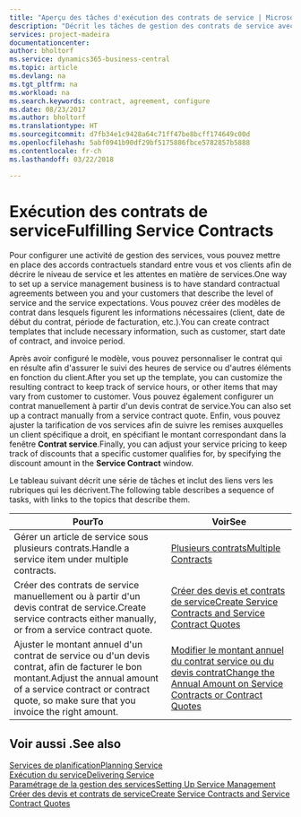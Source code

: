 ```yaml
---
title: "Aperçu des tâches d'exécution des contrats de service | Microsoft Docs"
description: "Décrit les tâches de gestion des contrats de service avec les clients."
services: project-madeira
documentationcenter: 
author: bholtorf
ms.service: dynamics365-business-central
ms.topic: article
ms.devlang: na
ms.tgt_pltfrm: na
ms.workload: na
ms.search.keywords: contract, agreement, configure
ms.date: 08/23/2017
ms.author: bholtorf
ms.translationtype: HT
ms.sourcegitcommit: d7fb34e1c9428a64c71ff47be8bcff174649c00d
ms.openlocfilehash: 5abf0941b90df29bf5175886fbce5782857b5888
ms.contentlocale: fr-ch
ms.lasthandoff: 03/22/2018

---
```

# <a name="fulfilling-service-contracts"></a><span data-ttu-id="110c4-103">Exécution des contrats de service</span><span class="sxs-lookup"><span data-stu-id="110c4-103">Fulfilling Service Contracts</span></span> 
<span data-ttu-id="110c4-104">Pour configurer une activité de gestion des services, vous pouvez mettre en place des accords contractuels standard entre vous et vos clients afin de décrire le niveau de service et les attentes en matière de services.</span><span class="sxs-lookup"><span data-stu-id="110c4-104">One way to set up a service management business is to have standard contractual agreements between you and your customers that describe the level of service and the service expectations.</span></span> <span data-ttu-id="110c4-105">Vous pouvez créer des modèles de contrat dans lesquels figurent les informations nécessaires (client, date de début du contrat, période de facturation, etc.).</span><span class="sxs-lookup"><span data-stu-id="110c4-105">You can create contract templates that include necessary information, such as customer, start date of contract, and invoice period.</span></span>  
  
<span data-ttu-id="110c4-106">Après avoir configuré le modèle, vous pouvez personnaliser le contrat qui en résulte afin d'assurer le suivi des heures de service ou d'autres éléments en fonction du client.</span><span class="sxs-lookup"><span data-stu-id="110c4-106">After you set up the template, you can customize the resulting contract to keep track of service hours, or other items that may vary from customer to customer.</span></span> <span data-ttu-id="110c4-107">Vous pouvez également configurer un contrat manuellement à partir d'un devis contrat de service.</span><span class="sxs-lookup"><span data-stu-id="110c4-107">You can also set up a contract manually from a service contract quote.</span></span> <span data-ttu-id="110c4-108">Enfin, vous pouvez ajuster la tarification de vos services afin de suivre les remises auxquelles un client spécifique a droit, en spécifiant le montant correspondant dans la fenêtre **Contrat service**.</span><span class="sxs-lookup"><span data-stu-id="110c4-108">Finally, you can adjust your service pricing to keep track of discounts that a specific customer qualifies for, by specifying the discount amount in the **Service Contract** window.</span></span>  

<span data-ttu-id="110c4-109">Le tableau suivant décrit une série de tâches et inclut des liens vers les rubriques qui les décrivent.</span><span class="sxs-lookup"><span data-stu-id="110c4-109">The following table describes a sequence of tasks, with links to the topics that describe them.</span></span>   
  
|<span data-ttu-id="110c4-110">**Pour**</span><span class="sxs-lookup"><span data-stu-id="110c4-110">**To**</span></span>|<span data-ttu-id="110c4-111">**Voir**</span><span class="sxs-lookup"><span data-stu-id="110c4-111">**See**</span></span>|  
|------------|-------------|  
|<span data-ttu-id="110c4-112">Gérer un article de service sous plusieurs contrats.</span><span class="sxs-lookup"><span data-stu-id="110c4-112">Handle a service item under multiple contracts.</span></span> | [<span data-ttu-id="110c4-113">Plusieurs contrats</span><span class="sxs-lookup"><span data-stu-id="110c4-113">Multiple Contracts</span></span>](service-multiple-contracts.md)|  
|<span data-ttu-id="110c4-114">Créer des contrats de service manuellement ou à partir d'un devis contrat de service.</span><span class="sxs-lookup"><span data-stu-id="110c4-114">Create service contracts either manually, or from a service contract quote.</span></span>| [<span data-ttu-id="110c4-115">Créer des devis et contrats de service</span><span class="sxs-lookup"><span data-stu-id="110c4-115">Create Service Contracts and Service Contract Quotes</span></span>](service-how-to-create-service-contracts-and-service-contract-quotes.md)|
|<span data-ttu-id="110c4-116">Ajuster le montant annuel d'un contrat de service ou d'un devis contrat, afin de facturer le bon montant.</span><span class="sxs-lookup"><span data-stu-id="110c4-116">Adjust the annual amount of a service contract or contract quote, so make sure that you invoice the right amount.</span></span>|[<span data-ttu-id="110c4-117">Modifier le montant annuel du contrat service ou du devis contrat</span><span class="sxs-lookup"><span data-stu-id="110c4-117">Change the Annual Amount on Service Contracts or Contract Quotes</span></span>](service-how-to-change-the-annual-amount-on-service-contracts-or-contract-quotes.md)|

## <a name="see-also"></a><span data-ttu-id="110c4-118">Voir aussi .</span><span class="sxs-lookup"><span data-stu-id="110c4-118">See also</span></span>
[<span data-ttu-id="110c4-119">Services de planification</span><span class="sxs-lookup"><span data-stu-id="110c4-119">Planning Service</span></span>](service-plan-service.md)  
[<span data-ttu-id="110c4-120">Exécution du service</span><span class="sxs-lookup"><span data-stu-id="110c4-120">Delivering Service</span></span>](service-deliver-service.md)  
[<span data-ttu-id="110c4-121">Paramétrage de la gestion des services</span><span class="sxs-lookup"><span data-stu-id="110c4-121">Setting Up Service Management</span></span>](service-setup-service.md)  
[<span data-ttu-id="110c4-122">Créer des devis et contrats de service</span><span class="sxs-lookup"><span data-stu-id="110c4-122">Create Service Contracts and Service Contract Quotes</span></span>](service-how-to-create-service-contracts-and-service-contract-quotes.md)  

